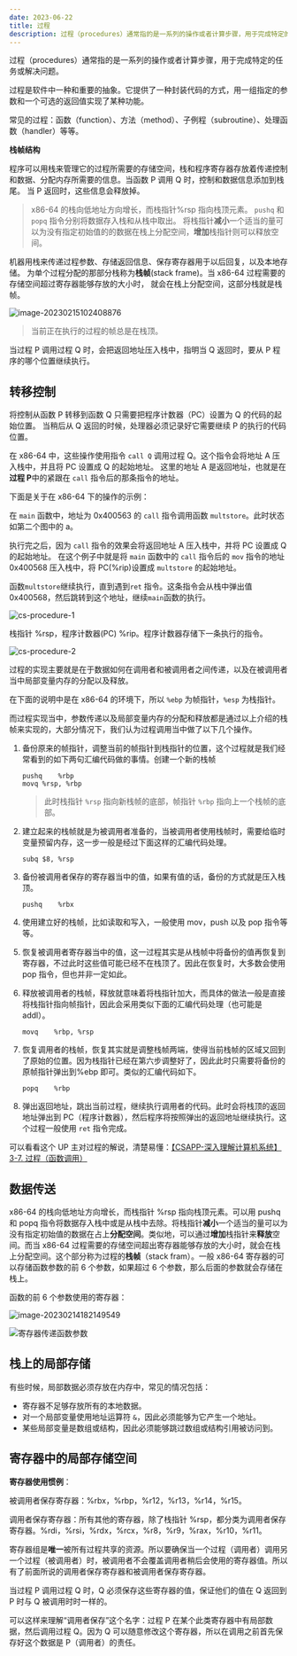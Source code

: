 ```yaml
---
date: 2023-06-22
title: 过程
description: 过程（procedures）通常指的是一系列的操作或者计算步骤，用于完成特定的任务或解决问题。过程是软件中一种和重要的抽象。它提供了一种封装代码的方式，用一组指定的参数和一个可选的返回值实现了某种功能。常见的过程：函数（function）、方法（method）、子例程（subroutine）、处理函数（handler）等等。栈帧结构程序可以用栈来管理它的过程所需要的存储空间，栈和程序寄存器存放着传递控制和数据、分配内存所需要的信息。当函数 P 调用 Q 时，控制和数据信息添加到栈尾。当 P 返回时，这些信息会释放掉。 x86-64 的栈向低地址方向增长，而栈指针%rsp 指向栈顶元素。 pushq 和 popq 指令分别将数据存入栈和从栈中取出。 将栈指针减小一个适当的量可以为没有指定初始值的的数据在栈上分配空间，增加栈指针则可以释放空间。机器用栈来传递过程参数、存储返回信息、保存寄存器用于以后回复，以及本地存储。为单个过程分配的那部分栈称为栈帧(stack frame)。当 x86-64 过程需要的存储空间超过寄存器能够存放的大小时，就会在栈上分配空间，这部分栈就是栈帧。
---
```


过程（procedures）通常指的是一系列的操作或者计算步骤，用于完成特定的任务或解决问题。

过程是软件中一种和重要的抽象。它提供了一种封装代码的方式，用一组指定的参数和一个可选的返回值实现了某种功能。

常见的过程：函数（function）、方法（method）、子例程（subroutine）、处理函数（handler）等等。

**栈帧结构**

程序可以用栈来管理它的过程所需要的存储空间，栈和程序寄存器存放着传递控制和数据、分配内存所需要的信息。当函数 P 调用 Q 时，控制和数据信息添加到栈尾。
当 P 返回时，这些信息会释放掉。

> x86-64 的栈向低地址方向增长，而栈指针%rsp 指向栈顶元素。
> `pushq` 和 `popq` 指令分别将数据存入栈和从栈中取出。
> 将栈指针**减小**一个适当的量可以为没有指定初始值的的数据在栈上分配空间，**增加**栈指针则可以释放空间。

机器用栈来传递过程参数、存储返回信息、保存寄存器用于以后回复，以及本地存储。
为单个过程分配的那部分栈称为**栈帧**(stack frame)。当 x86-64 过程需要的存储空间超过寄存器能够存放的大小时，
就会在栈上分配空间，这部分栈就是栈帧。

![image-20230215102408876](https://cos.asuka-xun.cc//blog/image-20230215102408876.png)

> 当前正在执行的过程的帧总是在栈顶。

当过程 P 调用过程 Q 时，会把返回地址压入栈中，指明当 Q 返回时，要从 P 程序的哪个位置继续执行。

## 转移控制

将控制从函数 P 转移到函数 Q 只需要把程序计数器（PC）设置为 Q 的代码的起始位置。
当稍后从 Q 返回的时候，处理器必须记录好它需要继续 P 的执行的代码位置。

在 x86-64 中，这些操作使用指令 `call Q` 调用过程 Q。这个指令会将地址 A 压入栈中，并且将 PC 设置成 Q 的起始地址。
这里的地址 A 是返回地址，也就是在**过程 P**中的紧跟在 `call` 指令后的那条指令的地址。

下面是关于在 x86-64 下的操作的示例：

在 `main` 函数中，地址为 0x400563 的 `call` 指令调用函数 `multstore`。此时状态如第二个图中的 a。

执行完之后，因为 `call` 指令的效果会将返回地址 A 压入栈中，并将 PC 设置成 Q 的起始地址。
在这个例子中就是将 `main` 函数中的 `call` 指令后的 `mov` 指令的地址 0x400568 压入栈中，将 PC(%rip)设置成 `multstore` 的起始地址。

函数`multstore`继续执行，直到遇到`ret` 指令。这条指令会从栈中弹出值 0x400568，然后跳转到这个地址，继续`main`函数的执行。

![cs-procedure-1](https://images-1310117338.cos.ap-nanjing.myqcloud.com/blog/cs-procedure-1.jpg)

栈指针 %rsp，程序计数器(PC) %rip。程序计数器存储下一条执行的指令。

![cs-procedure-2](https://images-1310117338.cos.ap-nanjing.myqcloud.com/blog/cs-procedure-2.jpg)

过程的实现主要就是在于数据如何在调用者和被调用者之间传递，以及在被调用者当中局部变量内存的分配以及释放。

在下面的说明中是在 x86-64 的环境下，所以 `%ebp` 为帧指针，`%esp` 为栈指针。

而过程实现当中，参数传递以及局部变量内存的分配和释放都是通过以上介绍的栈帧来实现的，大部分情况下，我们认为过程调用当中做了以下几个操作。

1. 备份原来的帧指针，调整当前的帧指针到栈指针的位置，这个过程就是我们经常看到的如下两句汇编代码做的事情。创建一个新的栈帧

   ```
   pushq	%rbp
   movq	%rsp, %rbp
   ```

   > 此时栈指针 `%rsp` 指向新栈帧的底部，帧指针 `%rbp` 指向上一个栈帧的底部。

2. 建立起来的栈帧就是为被调用者准备的，当被调用者使用栈帧时，需要给临时变量预留内存，这一步一般是经过下面这样的汇编代码处理。

   ```
   subq	$8, %rsp
   ```

3. 备份被调用者保存的寄存器当中的值，如果有值的话，备份的方式就是压入栈顶。

   ```
   pushq	%rbx
   ```

4. 使用建立好的栈帧，比如读取和写入，一般使用 mov，push 以及 pop 指令等等。

5. 恢复被调用者寄存器当中的值，这一过程其实是从栈帧中将备份的值再恢复到寄存器，不过此时这些值可能已经不在栈顶了。因此在恢复时，大多数会使用 pop 指令，但也并非一定如此。

6. 释放被调用者的栈帧，释放就意味着将栈指针加大，而具体的做法一般是直接将栈指针指向帧指针，因此会采用类似下面的汇编代码处理（也可能是 addl）。

   ```
   movq    %rbp, %rsp
   ```

7. 恢复调用者的栈帧，恢复其实就是调整栈帧两端，使得当前栈帧的区域又回到了原始的位置。因为栈指针已经在第六步调整好了，因此此时只需要将备份的原帧指针弹出到%ebp 即可。类似的汇编代码如下。

   ```
   popq    %rbp
   ```

8. 弹出返回地址，跳出当前过程，继续执行调用者的代码。此时会将栈顶的返回地址弹出到 PC（程序计数器），然后程序将按照弹出的返回地址继续执行。这个过程一般使用 `ret` 指令完成。

可以看看这个 UP 主对过程的解说，清楚易懂：[【CSAPP-深入理解计算机系统】3-7. 过程（函数调用）](https://www.bilibili.com/video/BV19X4y1P7Pn/?spm_id_from=333.788&vd_source=b3e689189f76e8e365d80b621ff607a3)

## 数据传送

x86-64 的栈向低地址方向增长，而栈指针 %rsp 指向栈顶元素。可以用 pushq 和 popq 指令将数据存入栈中或是从栈中去除。将栈指针**减小**一个适当的量可以为没有指定初始值的数据在占上**分配空间**。类似地，可以通过**增加**栈指针来**释放**空间。而当 x86-64 过程需要的存储空间超出寄存器能够存放的大小时，就会在栈上分配空间。这个部分称为过程的**栈帧**（stack fram）。一般 x86-64 寄存器的可以存储函数参数的前 6 个参数，如果超过 6 个参数，那么后面的参数就会存储在栈上。

函数的前 6 个参数使用的寄存器：

![image-20230214182149549](https://cos.asuka-xun.cc//blog/image-20230214182149549.png)

![寄存器传递函数参数](https://cos.asuka-xun.cc//blog/image-20230213211832069.png)

## 栈上的局部存储

有些时候，局部数据必须存放在内存中，常见的情况包括：

- 寄存器不足够存放所有的本地数据。
- 对一个局部变量使用地址运算符 `&`，因此必须能够为它产生一个地址。
- 某些局部变量是数组或结构，因此必须能够跳过数组或结构引用被访问到。

## 寄存器中的局部存储空间

**寄存器使用惯例**：

被调用者保存寄存器：%rbx，%rbp，%r12，%r13，%r14，%r15。

调用者保存寄存器：所有其他的寄存器，除了栈指针 %rsp，都分类为调用者保存寄存器。%rdi，%rsi，%rdx，%rcx，%r8，%r9，%rax，%r10，%r11。

寄存器组是**唯一**被所有过程共享的资源。所以要确保当一个过程（调用者）调用另一个过程（被调用者）时，被调用者不会覆盖调用者稍后会使用的寄存器值。所以有了前面所说的调用者保存寄存器和被调用者保存寄存器。

当过程 P 调用过程 Q 时，Q 必须保存这些寄存器的值，保证他们的值在 Q 返回到 P 时与 Q 被调用时时一样的。

可以这样来理解“调用者保存”这个名字：过程 P 在某个此类寄存器中有局部数据，然后调用过程 Q。因为 Q 可以随意修改这个寄存器，所以在调用之前首先保存好这个数据是 P（调用者）的责任。
